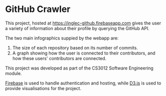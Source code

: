 # GitHub Crawler

This project, hosted at https://inglec-github.firebaseapp.com gives the user a variety of information about their profile by querying the GitHub API.

The two main infographics suppied by the webapp are:
1) The size of each repository based on its number of commits.
2) A graph showing how the user is connected to their contributors, and how these users' contributors are connected.

This project was developed as part of the CS3012 Software Engineering module.

[Firebase](https://firebase.google.com) is used to handle authentication and hosting, while [D3.js](https://d3js.org/) is used to provide visualisations for the project.
